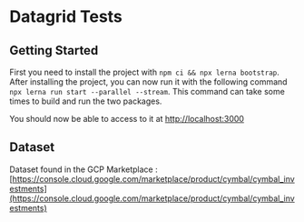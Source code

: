 # Datagrid Tests

## Getting Started

First you need to install the project with `npm ci && npx lerna bootstrap`. After installing the project, you can now run it with the following command `npx lerna run start --parallel --stream`. This command can take some times to build and run the two packages.

You should now be able to access to it at [http://localhost:3000](http://localhost:3000)

## Dataset

Dataset found in the GCP Marketplace : [https://console.cloud.google.com/marketplace/product/cymbal/cymbal_investments](https://console.cloud.google.com/marketplace/product/cymbal/cymbal_investments)
